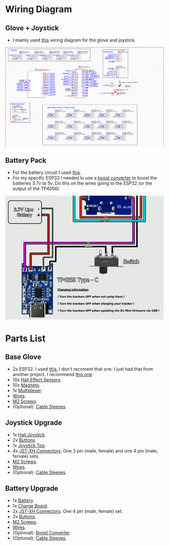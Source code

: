 # Wiring Diagram
## Glove + Joystick
* I mainly used [this](https://github.com/LucidVR/lucidgloves/wiki/Prototype-5-Wiring-Guide) wiring diagram for the glove and joystick.
<img src="https://github.com/TjadenWright/VR-Glove/blob/main/Images%20And%20Videos/GloveWiringLucas.png" alt="Glove Wiring" title="Glove Wiring" />

## Battery Pack
* For the battery circuit I used [this](https://docs.slimevr.dev/diy/tracker-schematics.html).
* For my specific ESP32 I needed to use a [boost converter](https://www.amazon.com/gp/product/B07L76KLRY/ref=ox_sc_act_title_3?smid=A1IU4FC9F8Y7P1&psc=1) to boost the batteries 3.7v to 5v. Do this on the wires going to the ESP32 (or the output of the TP4056).
<img src="https://github.com/TjadenWright/VR-Glove/blob/main/Images%20And%20Videos/ChargeCircuit.png" alt="Charge Circuit" title="Charge Circuit" />

# Parts List
## Base Glove
* 2x ESP32. I used [this](https://www.makerfabs.com/esp32-uwb-high-power-120m.html), I don't recoment that one. I just had that from another project. I recommend [this one](https://www.amazon.com/ESP-WROOM-32-Development-Microcontroller-Integrated-Compatible/dp/B0BK13HWBJ?th=1).
* 10x [Hall Effect Sensors](https://www.amazon.com/gp/aw/d/B09MSDC3GR?psc=1&ref=ppx_pop_mob_b_asin_title).
* 10x [Magnets](https://www.amazon.com/gp/aw/d/B08NZTN426?psc=1&ref=ppx_pop_mob_b_asin_title).
* 1x [Multiplexer](https://www.amazon.com/gp/aw/d/B07K7JF3HX?psc=1&ref=ppx_pop_mob_b_asin_title).
* [Wires](https://www.amazon.com/Elegoo-EL-CP-004-Multicolored-Breadboard-arduino/dp/B01EV70C78/ref=sr_1_3?dib=eyJ2IjoiMSJ9.0RNBCjSRr0tpyeak5txbX2K5iinltlK4WF-CRFcMlKtMvW06Nb1z_CeoJXYjxmhOht4G1rvVBd5kUgXwMBgdRa0bdxVvhpRpFPsEO3fUGAXOQ4Pf7VOEjBt1fcKo_t0VB8riuPT_JoUKshtJbUuy5HoAw86FT-GE27nniNswwNQ-nc3qZD5l-IadwMNiWcVmONziBtwqbRNpyNAxL9fU7EmgSi3McVjEtd0t8FrzvRU.KDiwtTP1AaA9PLRFwe6PBQrrRJLGcmzRsoZc1nj7w_M&dib_tag=se&keywords=Arduino+Wire&qid=1729963019&sr=8-3).
* [M2 Screws](https://www.amazon.com/your-orders/pop?ref=ppx_yo2dv_mob_b_pop__np_0_pp&orderId=114-8647069-4298634&lineItemId=jgsotpqpmjnsoups&shipmentId=GkJxVSkZ8&packageId=1&asin=B0B93G1H9L).
* (Optional): [Cable Sleeves](https://www.amazon.com/HERCULES-Paracord-Parachute-Black-Survival/dp/B0BD2J2DQV/ref=sr_1_9?crid=1IZN8U3271YSA&dib=eyJ2IjoiMSJ9.DJ1M9JBshmhyWnkKDqiGbRBnV9cit0cVdYRV3ALZbHBNp-ZS4NB3E6pHPcTBMIIKM5958UwUQGA37yJd9m64zb3TV7_WNADZkvij0UrRQzSgP5p9jYEyhH1um_txJjtL82mQe13NP_m9Gj5nz2c6tOA-Li_VxNpWgTyBEeIxRxS2Y3ztmbvLO5qX5vW0A5vsX3cx37NFRj25xlic2WiKtlzFBme7cabkXzOzt7c1iVrVDLtGImUmeY5w9E6NQfhbxXtoAtaLaUkUXlZm8A36Qro8NtexHkqWq2HUxGe7yBM.KF24eSUxjL8StfepP6aDEpyY9BYlwgExjSKpx6m_XOg&dib_tag=se&keywords=paracord&qid=1729963341&sprefix=paracor%2Caps%2C168&sr=8-9).


## Joystick Upgrade
* 1x [Hall Joystick](https://www.aliexpress.us/item/3256806013522128.html?spm=a2g0o.order_list.order_list_main.5.189518022KC82G&gatewayAdapt=glo2usa).
* 2x [Buttons](https://www.amazon.com/DAOKI-100Pcs-6x6x5mm-Momentary-Tactile/dp/B07X8T9D2Q/ref=sr_1_16?crid=223KZWP4V3LLQ&dib=eyJ2IjoiMSJ9.mM1hL2Wa0yy1Rlv0aRKX5FbPO8WPTWKv06JMHIpE3OJNnTvdOLzV5Gkg9cVOui3rp1QTcybEymAwUTdC03fT2D0vQNUJTSgA41VYBMr69o96SHkhyVTbHqzW7LN84rfPi0NE-qUY4l526XMdWISBBU_Sb1AmM8Vt0QQUHW4HBGKKjSEvv0evFrQSGuiXPd7pMAAvrMqv0x2jsmw6efmao3vVEzZCJixA2i8eaIoZYhQ.ZfXumC9jycFyjfJcdhznyuiRwmexbJNdo1fIgkt4X9w&dib_tag=se&keywords=buttons+electrical&qid=1729963864&sprefix=buttons+electrical%2Caps%2C152&sr=8-16).
* 1x [Joystick Top](https://www.amazon.com/Joystick-Thumbsticks-Replacement-Controller-Accessories/dp/B0C3GHDLDW/ref=sr_1_8?crid=3BU4KW9HCZLRR&dib=eyJ2IjoiMSJ9.hmEPggSrayPFENEiHrSm5XMagv_Ey41rviud2-7WzUwsiC3xj3bO7n88bt379pFo3HGeRkyUNj5hJLkTcviJlDueJWsneJJl1vNZsGdrnUrdeiNCRMVZztcpepnQWZpJshooUFwg1VHSbEGEYO8InhafIf2p0FL70L410jkDBgkaDbmj-QGr1vlqjEvi2r-LksKWQ-BEQgZ75LFXpYGSpHBkQiezesehIT034mbtjvw.Race72X_BDj9CI-0kGTXh-c8DWURifn9pNEvIkygRF0&dib_tag=se&keywords=joystick+plastic&qid=1729963973&sprefix=joystick+plastick%2Caps%2C150&sr=8-8).
* 4x [JST-XH Connectors](). One 3 pin (male, female) and one 4 pin (male, female) sets.
* [M2 Screws](https://www.amazon.com/your-orders/pop?ref=ppx_yo2dv_mob_b_pop__np_0_pp&orderId=114-8647069-4298634&lineItemId=jgsotpqpmjnsoups&shipmentId=GkJxVSkZ8&packageId=1&asin=B0B93G1H9L).
* [Wires](https://www.amazon.com/Elegoo-EL-CP-004-Multicolored-Breadboard-arduino/dp/B01EV70C78/ref=sr_1_3?dib=eyJ2IjoiMSJ9.0RNBCjSRr0tpyeak5txbX2K5iinltlK4WF-CRFcMlKtMvW06Nb1z_CeoJXYjxmhOht4G1rvVBd5kUgXwMBgdRa0bdxVvhpRpFPsEO3fUGAXOQ4Pf7VOEjBt1fcKo_t0VB8riuPT_JoUKshtJbUuy5HoAw86FT-GE27nniNswwNQ-nc3qZD5l-IadwMNiWcVmONziBtwqbRNpyNAxL9fU7EmgSi3McVjEtd0t8FrzvRU.KDiwtTP1AaA9PLRFwe6PBQrrRJLGcmzRsoZc1nj7w_M&dib_tag=se&keywords=Arduino+Wire&qid=1729963019&sr=8-3).
* (Optional): [Cable Sleeves](https://www.amazon.com/HERCULES-Paracord-Parachute-Black-Survival/dp/B0BD2J2DQV/ref=sr_1_9?crid=1IZN8U3271YSA&dib=eyJ2IjoiMSJ9.DJ1M9JBshmhyWnkKDqiGbRBnV9cit0cVdYRV3ALZbHBNp-ZS4NB3E6pHPcTBMIIKM5958UwUQGA37yJd9m64zb3TV7_WNADZkvij0UrRQzSgP5p9jYEyhH1um_txJjtL82mQe13NP_m9Gj5nz2c6tOA-Li_VxNpWgTyBEeIxRxS2Y3ztmbvLO5qX5vW0A5vsX3cx37NFRj25xlic2WiKtlzFBme7cabkXzOzt7c1iVrVDLtGImUmeY5w9E6NQfhbxXtoAtaLaUkUXlZm8A36Qro8NtexHkqWq2HUxGe7yBM.KF24eSUxjL8StfepP6aDEpyY9BYlwgExjSKpx6m_XOg&dib_tag=se&keywords=paracord&qid=1729963341&sprefix=paracor%2Caps%2C168&sr=8-9).

## Battery Upgrade
* 1x [Battery](https://www.amazon.com/gp/product/B078TRCNRY/ref=ox_sc_act_title_2?smid=AQ7920MIUJ04Q&psc=1).
* 1x [Charge Board](https://www.amazon.com/HiLetgo-Lithium-Battery-Charging-Protect/dp/B00LTQU2RK/ref=sr_1_4?crid=OROY54GNM43Q&dib=eyJ2IjoiMSJ9.J8XGWBajjJiBRp1o_RZ4yw5Vf3b-tK07qNYodseyXKDd8ONwuvnQ6pz7yyWHrZOyks3eO-p97UB0LqqH1eLQ4ccVuGZEUdALlYaVRUZ87Vs5E2Igwk-G5F7ry-qq7L0CquQc_wu1eLGQEuekCeTgfGEic5cdeFrVj-fYy9HFextQzuuhcgVcn_A4XJ4DQimIYyMVEXEdr-Rtz9y0trt63ivgPN6CshkGUtt2c8sDO3w.NzEbURVn7PPow5-nuaxvRNvlvvHQfc0ZHJTPxuQRUto&dib_tag=se&keywords=tp4056&qid=1729963686&sprefix=tp4056%2Caps%2C166&sr=8-4).
* 2x [JST-XH Connectors](). One 4 pin (male, female) set.
* 2x [Buttons](https://www.amazon.com/Gebildet-250VAC-Prewired-Momentary-Railway/dp/B083JWJPW5/ref=sr_1_3?crid=223KZWP4V3LLQ&dib=eyJ2IjoiMSJ9.mM1hL2Wa0yy1Rlv0aRKX5FbPO8WPTWKv06JMHIpE3OJNnTvdOLzV5Gkg9cVOui3rp1QTcybEymAwUTdC03fT2D0vQNUJTSgA41VYBMr69o96SHkhyVTbHqzW7LN84rfPi0NE-qUY4l526XMdWISBBU_Sb1AmM8Vt0QQUHW4HBGKKjSEvv0evFrQSGuiXPd7pMAAvrMqv0x2jsmw6efmao3vVEzZCJixA2i8eaIoZYhQ.ZfXumC9jycFyjfJcdhznyuiRwmexbJNdo1fIgkt4X9w&dib_tag=se&keywords=buttons+electrical&qid=1729963811&sprefix=buttons+electrical%2Caps%2C152&sr=8-3). 
* [M2 Screws](https://www.amazon.com/your-orders/pop?ref=ppx_yo2dv_mob_b_pop__np_0_pp&orderId=114-8647069-4298634&lineItemId=jgsotpqpmjnsoups&shipmentId=GkJxVSkZ8&packageId=1&asin=B0B93G1H9L).
* [Wires](https://www.amazon.com/Elegoo-EL-CP-004-Multicolored-Breadboard-arduino/dp/B01EV70C78/ref=sr_1_3?dib=eyJ2IjoiMSJ9.0RNBCjSRr0tpyeak5txbX2K5iinltlK4WF-CRFcMlKtMvW06Nb1z_CeoJXYjxmhOht4G1rvVBd5kUgXwMBgdRa0bdxVvhpRpFPsEO3fUGAXOQ4Pf7VOEjBt1fcKo_t0VB8riuPT_JoUKshtJbUuy5HoAw86FT-GE27nniNswwNQ-nc3qZD5l-IadwMNiWcVmONziBtwqbRNpyNAxL9fU7EmgSi3McVjEtd0t8FrzvRU.KDiwtTP1AaA9PLRFwe6PBQrrRJLGcmzRsoZc1nj7w_M&dib_tag=se&keywords=Arduino+Wire&qid=1729963019&sr=8-3).
* (Optional): [Boost Converter](https://www.amazon.com/gp/product/B07L76KLRY/ref=ox_sc_act_title_3?smid=A1IU4FC9F8Y7P1&psc=1)
* (Optional): [Cable Sleeves](https://www.amazon.com/HERCULES-Paracord-Parachute-Black-Survival/dp/B0BD2J2DQV/ref=sr_1_9?crid=1IZN8U3271YSA&dib=eyJ2IjoiMSJ9.DJ1M9JBshmhyWnkKDqiGbRBnV9cit0cVdYRV3ALZbHBNp-ZS4NB3E6pHPcTBMIIKM5958UwUQGA37yJd9m64zb3TV7_WNADZkvij0UrRQzSgP5p9jYEyhH1um_txJjtL82mQe13NP_m9Gj5nz2c6tOA-Li_VxNpWgTyBEeIxRxS2Y3ztmbvLO5qX5vW0A5vsX3cx37NFRj25xlic2WiKtlzFBme7cabkXzOzt7c1iVrVDLtGImUmeY5w9E6NQfhbxXtoAtaLaUkUXlZm8A36Qro8NtexHkqWq2HUxGe7yBM.KF24eSUxjL8StfepP6aDEpyY9BYlwgExjSKpx6m_XOg&dib_tag=se&keywords=paracord&qid=1729963341&sprefix=paracor%2Caps%2C168&sr=8-9).
